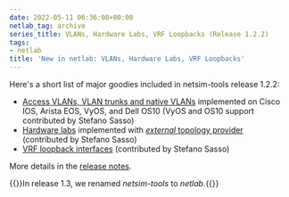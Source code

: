 ```yaml
---
date: 2022-05-11 06:36:00+00:00
netlab_tag: archive
series_title: VLANs, Hardware Labs, VRF Loopbacks (Release 1.2.2)
tags:
- netlab
title: 'New in netlab: VLANs, Hardware Labs, VRF Loopbacks'
---
```

Here's a short list of major goodies included in netsim-tools release 1.2.2:

- [Access VLANs, VLAN trunks and native VLANs](https://netlab.tools/module/vlan/) implemented on Cisco IOS, Arista EOS, VyOS, and Dell OS10 (VyOS and OS10 support contributed by Stefano Sasso)
- [Hardware labs](/2022/05/netsim-hardware-lab.html) implemented with [_external_ topology provider](https://netlab.tools/providers/) (contributed by Stefano Sasso)
- [VRF loopback interfaces](https://netlab.tools/module/vrf/#vrf-loopback) (contributed by Stefano Sasso)

More details in the [release notes](https://netlab.tools/release/1.2/).

{{<note info>}}In release 1.3, we renamed *netsim-tools* to *netlab*.{{</note>}}
